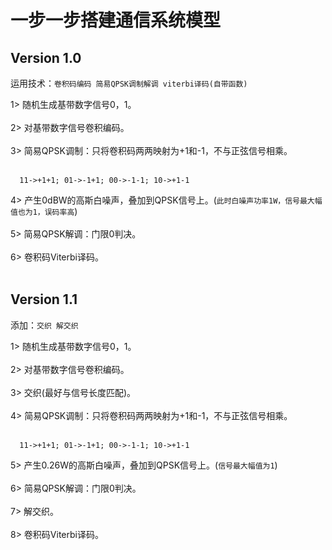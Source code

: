 # 一步一步搭建通信系统模型<br>
## Version 1.0<br>
运用技术：`卷积码编码 简易QPSK调制解调 viterbi译码(自带函数)`<br>

1> 随机生成基带数字信号0，1。<br><br>
2> 对基带数字信号卷积编码。<br><br>
3> 简易QPSK调制：只将卷积码两两映射为+1和-1，不与正弦信号相乘。<br><br>
```
  11->+1+1; 01->-1+1; 00->-1-1; 10->+1-1
 ```
 4> 产生0dBW的高斯白噪声，叠加到QPSK信号上。(`此时白噪声功率1W，信号最大幅值也为1，误码率高`)<br><br>
 5> 简易QPSK解调：门限0判决。<br><br>
 6> 卷积码Viterbi译码。<br><br>

## Version 1.1<br>
添加：`交织 解交织`<br>

1> 随机生成基带数字信号0，1。<br><br>
2> 对基带数字信号卷积编码。<br><br>
3> 交织(最好与信号长度匹配)。<br><br>
4> 简易QPSK调制：只将卷积码两两映射为+1和-1，不与正弦信号相乘。<br><br>
```
  11->+1+1; 01->-1+1; 00->-1-1; 10->+1-1
 ```
5> 产生0.26W的高斯白噪声，叠加到QPSK信号上。(`信号最大幅值为1`)<br><br>
6> 简易QPSK解调：门限0判决。<br><br>
7> 解交织。<br><br>
8> 卷积码Viterbi译码。<br><br>
